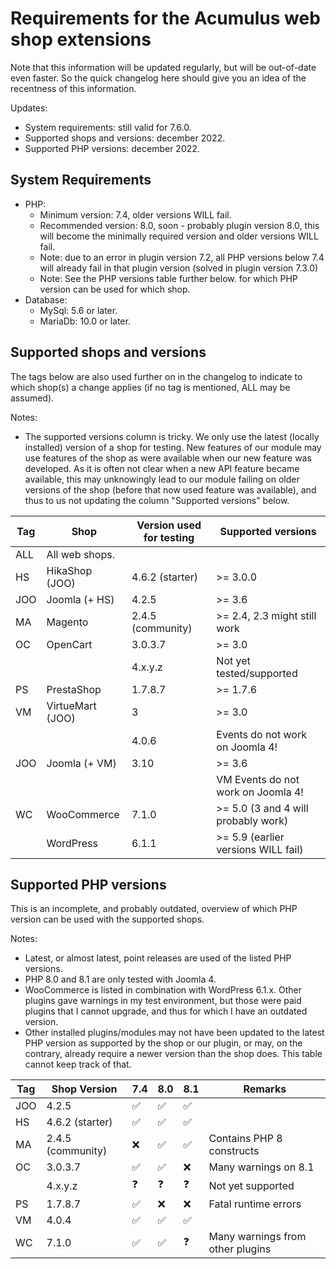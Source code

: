 Requirements for the Acumulus web shop extensions
=================================================

Note that this information will be updated regularly, but will be out-of-date
even faster. So the quick changelog here should give you an idea of the
recentness of this information.

Updates:
- System requirements: still valid for 7.6.0.
- Supported shops and versions: december 2022.
- Supported PHP versions: december 2022.

System Requirements
-------------------
- PHP:
  * Minimum version: 7.4, older versions WILL fail.
  * Recommended version: 8.0, soon - probably plugin version 8.0, this will
    become the minimally required version and older versions WILL fail.
  * Note: due to an error in plugin version 7.2, all PHP versions below 7.4 will
    already fail in that plugin version (solved in plugin version 7.3.0)
  * Note: See the PHP versions table further below. for which PHP version can be
    used for which shop.
- Database:
  * MySql: 5.6 or later.
  * MariaDb: 10.0 or later.

Supported shops and versions
----------------------------
The tags below are also used further on in the changelog to indicate to which
shop(s) a change applies (if no tag is mentioned, ALL may be assumed).

Notes:
- The supported versions column is tricky. We only use the latest (locally
  installed) version of a shop for testing. New features of our module may use
  features of the shop as were available when our new feature was developed.
  As it is often not clear when a new API feature became available, this may
  unknowingly lead to our module failing on older versions of the shop (before
  that now used feature was available), and thus to us not updating the column
  "Supported versions" below.

| Tag | Shop             | Version used for testing | Supported versions                  |
|-----|------------------|--------------------------|-------------------------------------|
| ALL | All web shops.   |                          |                                     |
| HS  | HikaShop (JOO)   | 4.6.2 (starter)          | >= 3.0.0                            |
| JOO | Joomla (+ HS)    | 4.2.5                    | >= 3.6                              |
| MA  | Magento          | 2.4.5 (community)        | >= 2.4, 2.3 might still work        |
| OC  | OpenCart         | 3.0.3.7                  | >= 3.0                              |
|     |                  | 4.x.y.z                  | Not yet tested/supported            |
| PS  | PrestaShop       | 1.7.8.7                  | >= 1.7.6                            |
| VM  | VirtueMart (JOO) | 3                        | >= 3.0                              |
|     |                  | 4.0.6                    | Events do not work on Joomla 4!     |
| JOO | Joomla (+ VM)    | 3.10                     | >= 3.6                              |
|     |                  |                          | VM Events do not work on Joomla 4!  |
| WC  | WooCommerce      | 7.1.0                    | >= 5.0 (3 and 4 will probably work) |
|     | WordPress        | 6.1.1                    | >= 5.9 (earlier versions WILL fail) |

Supported PHP versions
----------------------
This is an incomplete, and probably outdated, overview of which PHP version can
be used with the supported shops.

Notes:
- Latest, or almost latest, point releases are used of the listed PHP versions.
- PHP 8.0 and 8.1 are only tested with Joomla 4.
- WooCommerce is listed in combination with WordPress 6.1.x. Other plugins gave
  warnings in my test environment, but those were paid plugins that I cannot
  upgrade, and thus for which I have an outdated version.
- Other installed plugins/modules may not have been updated to the latest
  PHP version as supported by the shop or our plugin, or may, on the contrary,
  already require a newer version than the shop does. This table cannot keep
  track of that.

| Tag | Shop Version      | 7.4 | 8.0 | 8.1 | Remarks                          |
|-----|-------------------|-----|-----|-----|----------------------------------|
| JOO | 4.2.5             | ✅   | ✅   | ✅   |                                  |
| HS  | 4.6.2 (starter)   | ✅   | ✅   | ✅   |                                  |
| MA  | 2.4.5 (community) | ❌   | ✅   | ✅   | Contains PHP 8 constructs        |
| OC  | 3.0.3.7           | ✅   | ✅   | ❌   | Many warnings on 8.1             |
|     | 4.x.y.z           | ❓   | ❓   | ❓   | Not yet supported                |
| PS  | 1.7.8.7           | ✅   | ❌   | ❌   | Fatal runtime errors             |
| VM  | 4.0.4             | ✅   | ✅   | ✅   |                                  |
| WC  | 7.1.0             | ✅   | ✅   | ❓   | Many warnings from other plugins |
